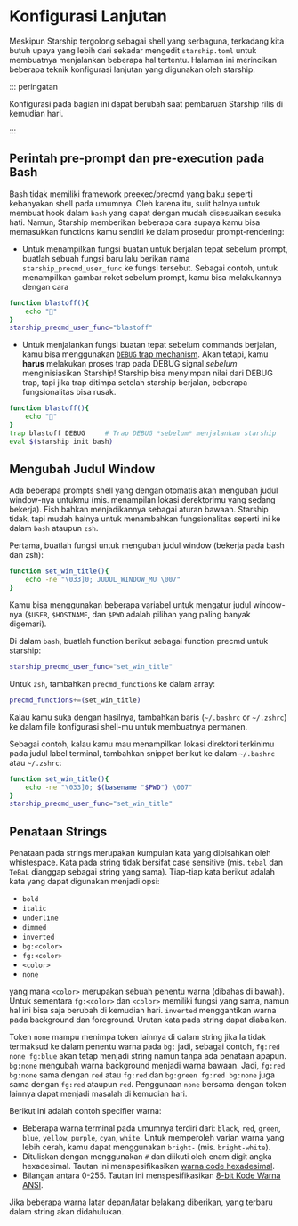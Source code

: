 # Konfigurasi Lanjutan

Meskipun Starship tergolong sebagai shell yang serbaguna, terkadang kita butuh upaya yang lebih dari sekadar mengedit `starship.toml` untuk membuatnya menjalankan beberapa hal tertentu. Halaman ini merincikan beberapa teknik konfigurasi lanjutan yang digunakan oleh starship.

::: peringatan

Konfigurasi pada bagian ini dapat berubah saat pembaruan Starship rilis di kemudian hari.

:::

## Perintah pre-prompt dan pre-execution pada Bash

Bash tidak memiliki framework preexec/precmd yang baku seperti kebanyakan shell pada umumnya. Oleh karena itu, sulit halnya untuk membuat hook dalam `bash` yang dapat dengan mudah disesuaikan sesuka hati. Namun, Starship memberikan beberapa cara supaya kamu bisa memasukkan functions kamu sendiri ke dalam prosedur prompt-rendering:

- Untuk menampilkan fungsi buatan untuk berjalan tepat sebelum prompt, buatlah sebuah fungsi baru lalu berikan nama `starship_precmd_user_func` ke fungsi tersebut. Sebagai contoh, untuk menampilkan gambar roket sebelum prompt, kamu bisa melakukannya dengan cara

```bash
function blastoff(){
    echo "🚀"
}
starship_precmd_user_func="blastoff"
```

- Untuk menjalankan fungsi buatan tepat sebelum commands berjalan, kamu bisa menggunakan [`DEBUG` trap mechanism](https://jichu4n.com/posts/debug-trap-and-prompt_command-in-bash/). Akan tetapi, kamu **harus** melakukan proses trap pada DEBUG signal *sebelum* menginisiasikan Starship! Starship bisa menyimpan nilai dari DEBUG trap, tapi jika trap ditimpa setelah starship berjalan, beberapa fungsionalitas bisa rusak.

```bash
function blastoff(){
    echo "🚀"
}
trap blastoff DEBUG     # Trap DEBUG *sebelum* menjalankan starship
eval $(starship init bash)
```

## Mengubah Judul Window

Ada beberapa prompts shell yang dengan otomatis akan mengubah judul window-nya untukmu (mis. menampilan lokasi derektorimu yang sedang bekerja). Fish bahkan menjadikannya sebagai aturan bawaan. Starship tidak, tapi mudah halnya untuk menambahkan fungsionalitas seperti ini ke dalam `bash` ataupun `zsh`.

Pertama, buatlah fungsi untuk mengubah judul window (bekerja pada bash dan zsh):

```bash
function set_win_title(){
    echo -ne "\033]0; JUDUL_WINDOW_MU \007"
}
```

Kamu bisa menggunakan beberapa variabel untuk mengatur judul window-nya (`$USER`, `$HOSTNAME`, dan `$PWD` adalah pilihan yang paling banyak digemari).

Di dalam `bash`, buatlah function berikut sebagai function precmd untuk starship:

```bash
starship_precmd_user_func="set_win_title"
```

Untuk `zsh`, tambahkan `precmd_functions` ke dalam array:

```bash
precmd_functions+=(set_win_title)
```

Kalau kamu suka dengan hasilnya, tambahkan baris (`~/.bashrc` or `~/.zshrc`) ke dalam file konfigurasi shell-mu untuk membuatnya permanen.

Sebagai contoh, kalau kamu mau menampilkan lokasi direktori terkinimu pada judul label terminal, tambahkan snippet berikut ke dalam `~/.bashrc` atau `~/.zshrc`:

```bash
function set_win_title(){
    echo -ne "\033]0; $(basename "$PWD") \007"
}
starship_precmd_user_func="set_win_title"
```

## Penataan Strings

Penataan pada strings merupakan kumpulan kata yang dipisahkan oleh whistespace. Kata pada string tidak bersifat case sensitive (mis. `tebal` dan `TeBaL` dianggap sebagai string yang sama). Tiap-tiap kata berikut adalah kata yang dapat digunakan menjadi opsi:

  - `bold`
  - `italic`
  - `underline`
  - `dimmed`
  - `inverted`
  - `bg:<color>`
  - `fg:<color>`
  - `<color>`
  - `none`

yang mana `<color>` merupakan sebuah penentu warna (dibahas di bawah). Untuk sementara `fg:<color>` dan `<color>` memiliki fungsi yang sama, namun hal ini bisa saja berubah di kemudian hari. `inverted` menggantikan warna pada background dan foreground. Urutan kata pada string dapat diabaikan.

Token `none` mampu menimpa token lainnya di dalam string jika Ia tidak termaksud ke dalam penentu warna pada `bg:` jadi, sebagai contoh, `fg:red none fg:blue` akan tetap menjadi string namun tanpa ada penataan apapun. `bg:none` mengubah warna background menjadi warna bawaan. Jadi, `fg:red bg:none` sama dengan `red` atau `fg:red` dan `bg:green fg:red bg:none` juga sama dengan `fg:red` ataupun `red`. Penggunaan `none` bersama dengan token lainnya dapat menjadi masalah di kemudian hari.

Berikut ini adalah contoh specifier warna:

 - Beberapa warna terminal pada umumnya terdiri dari: `black`, `red`, `green`, `blue`, `yellow`, `purple`, `cyan`, `white`. Untuk memperoleh varian warna yang lebih cerah, kamu dapat menggunakan `bright-` (mis. `bright-white`).
 - Dituliskan dengan menggunakan `#` dan diikuti oleh enam digit angka hexadesimal. Tautan ini menspesifikasikan [warna code hexadesimal](https://www.w3schools.com/colors/colors_hexadecimal.asp).
 - Bilangan antara 0-255. Tautan ini menspesifikasikan [8-bit Kode Warna ANSI](https://i.stack.imgur.com/KTSQa.png).

Jika beberapa warna latar depan/latar belakang diberikan, yang terbaru dalam string akan didahulukan.
